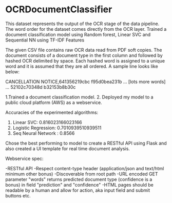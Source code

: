 # OCRDocumentClassifier
This dataset represents the output of the OCR stage of the data pipeline. The word order for the dataset comes directly from the OCR layer. Trained a document classification model using Random forest, Linear SVC and Sequential NN using TF-IDF Features

The given CSV file contains raw OCR data read from PDF soft copies. The document consists of a document type in the first column and followed by hashed OCR delimited by space. Each hashed word is assigned to a unique word and it is assumed that they are all ordered. A sample line looks like below:

CANCELLATION NOTICE,641356219cbc f95d0bea231b ... [lots more words] ... 52102c70348d b32153b8b30c


1.Trained a document classification model.
2. Deployed my model to a public cloud platform (AWS) as a webservice.

Accuracies of the experimented algorithms:

1. Linear SVC: 0.816023166023166
2. Logistic Regression: 0.7010939510939511
3. Seq Neural Network : 0.8566

Chose the best performing to model to create a RESTful API using Flask and also created a UI template for real time document analysis.

Webservice spec:

-RESTful API
-Respect content-type header (application/json and text/html minimum other bonus)
-Discoverable from root path
-URL encoded GET parameter "words" returns predicted document type (confidence is a bonus) in field "prediction" and "confidence"
-HTML pages should be readable by a human and allow for action, aka input field and submit buttons etc.



